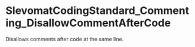 # SlevomatCodingStandard_Commenting_DisallowCommentAfterCode

Disallows comments after code at the same line.

